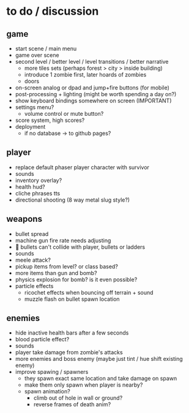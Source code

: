 # to do / discussion

## game

- start scene / main menu
- game over scene
- second level / better level / level transitions / better narrative
  - more tiles sets (perhaps forest > city > inside building)
  - introduce 1 zombie first, later hoards of zombies
  - doors
- on-screen analog or dpad and jump+fire buttons (for mobile)
- post-processing + lighting (might be worth spending a day on?)
- show keyboard bindings somewhere on screen (IMPORTANT)
- settings menu?
  - volume control or mute button?
- score system, high scores?
- deployment
  - if no database -> to github pages?


## player

- replace default phaser player character with survivor
- sounds
- inventory overlay?
- health hud?
- cliche phrases tts
- directional shooting (8 way metal slug style?)


## weapons

- bullet spread
- machine gun fire rate needs adjusting
- 🚧 bullets can't collide with player, bullets or ladders
- sounds
- meele attack?
- pickup items from level? or class based?
- more items than gun and bomb?
- physics explosion for bomb? is it even possible?
- particle effects
  - ricochet effects when bouncing off terrain + sound
  - muzzle flash on bullet spawn location


## enemies

- hide inactive health bars after a few seconds
- blood particle effect?
- sounds
- player take damage from zombie's attacks
- more enemies and boss enemy (maybe just tint / hue shift existing enemy)
- improve spawing / spawners
  - they spawn exact same location and take damage on spawn
  - make them only spawn when player is nearby?
  - spawn animation?
    - climb out of hole in wall or ground?
    - reverse frames of death anim?
